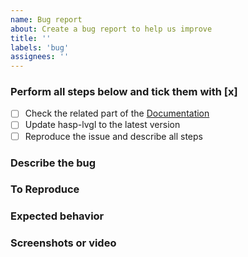 ```yaml
---
name: Bug report
about: Create a bug report to help us improve
title: ''
labels: 'bug'
assignees: ''
---
```


<!--
IMPORTANT
Issues that don't use this template will be ignored and closed.

If you are not sure if your issue is a bug, please open a [github discussion](https://github.com/fvanroie/hasp-lvgl/discussions) first
or join the [#hasp-lvgl channel](https://discord.gg/VCWyuhF) on Discord.
-->

### Perform all steps below and tick them with [x]
- [ ] Check the related part of the [Documentation](https://fvanroie.github.io/hasp-docs/)
- [ ] Update hasp-lvgl to the latest version
- [ ] Reproduce the issue and describe all steps

### Describe the bug
<!--
A clear and concise description of what the bug is.
-->

### To Reproduce
<!--
Provide a small, independent code sample that can be used to reproduce the issue.
Format the code like this:
```json
your code here
```
-->

### Expected behavior
<!--
A clear and concise description of what you expected to happen.
-->

### Screenshots or video
<!--
If applicable, add screenshots to help explain your problem.
-->
